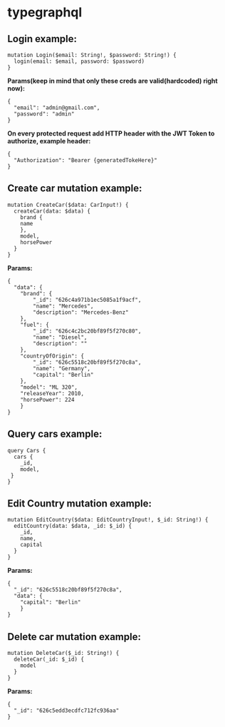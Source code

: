 # typegraphql

## Login example:
```
mutation Login($email: String!, $password: String!) {
  login(email: $email, password: $password)
}
```
**Params(keep in mind that only these creds are valid(hardcoded) right now):**
```
{
  "email": "admin@gmail.com",
  "password": "admin"
}
```
**On every protected request add HTTP header with the JWT Token to authorize, example header:**
```
{
  "Authorization": "Bearer {generatedTokeHere}"
}
```

## Create car mutation example:
```
mutation CreateCar($data: CarInput!) {
  createCar(data: $data) {
    brand {
    name
    },
    model,
    horsePower
  }
}
```
**Params:**
```
{
  "data": {
    "brand": {
        "_id": "626c4a971b1ec5085a1f9acf",
        "name": "Mercedes",
        "description": "Mercedes-Benz"
    },
    "fuel": {
        "_id": "626c4c2bc20bf89f5f270c80",
        "name": "Diesel",
        "description": ""
    },
    "countryOfOrigin": {
        "_id": "626c5518c20bf89f5f270c8a",
        "name": "Germany",
        "capital": "Berlin"
    },
    "model": "ML 320",
    "releaseYear": 2010,
    "horsePower": 224
	}
}
```
## Query cars example:
```
query Cars {
  cars {
    _id,
  	model,
 }
}
```
## Edit Country mutation example:
```
mutation EditCountry($data: EditCountryInput!, $_id: String!) {
  editCountry(data: $data, _id: $_id) {
    _id,
    name,
    capital
  }
}
```
**Params:**
```
{
  "_id": "626c5518c20bf89f5f270c8a",
  "data": {
    "capital": "Berlin"
    }
}
```

## Delete car mutation example:
```
mutation DeleteCar($_id: String!) {
  deleteCar(_id: $_id) {
    model
  }
}
```
**Params:**
```
{
  "_id": "626c5edd3ecdfc712fc936aa"
}
```
